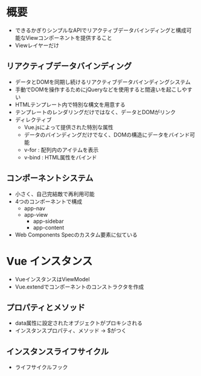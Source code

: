 概要
=================

- できるかぎりシンプルなAPIでリアクティブデータバインディングと構成可能なViewコンポーネントを提供すること
- Viewレイヤーだけ



リアクティブデータバインディング
--------------------------

- データとDOMを同期し続けるリアクティブデータバインディングシステム
- 手動でDOMを操作するためにjQueryなどを使用すると間違いを起こしやすい
- HTMLテンプレート内で特別な構文を用意する
- テンプレートのレンダリングだけではなく、データとDOMがリンク
- ディレクティブ
    - Vue.jsによって提供された特別な属性
    - データのバインディングだけでなく、DOMの構造にデータをバインド可能
    - v-for : 配列内のアイテムを表示
    - v-bind : HTML属性をバインド

コンポーネントシステム
-------------------------

- 小さく、自己完結敵で再利用可能
- 4つのコンポーネントで構成
    - app-nav
    - app-view
        - app-sidebar
        - app-content
- Web Components Specのカスタム要素に似ている


Vue インスタンス
======================

- VueインスタンスはViewModel
- Vue.extendでコンポーネントのコンストラクタを作成

プロパティとメソッド
---------------------

- data属性に設定されたオブジェクトがプロキシされる
- インスタンスプロパティ、メソッド -> $がつく

インスタンスライフサイクル
--------------------------

- ライフサイクルフック
